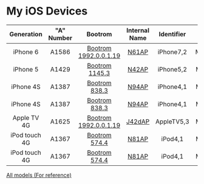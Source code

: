 # My iOS Devices


| Generation    | "A" Number | Bootrom                 | Internal Name | Identifier | Model | iOS    |
|:-------------:|:----------:|:-----------------------:|:-------------:|:----------:|:-----:|:------:|
| iPhone 6      | A1586      | [Bootrom 1992.0.0.1.19] | [N61AP]       | iPhone7,2  | MG4H2 | 10.1.1 |
| iPhone 5      | A1429      | [Bootrom 1145.3]        | [N42AP]       | iPhone5,2  | MD297 | 9.2.1  |
| iPhone 4S     | A1387      | [Bootrom 838.3]         | [N94AP]       | iPhone4,1  | MD242 | 8.4    |
| iPhone 4S     | A1387      | [Bootrom 838.3]         | [N94AP]       | iPhone4,1  | MD239 | 7.1.2  |
| Apple TV 4G   | A1625      | [Bootrom 1992.0.0.1.19] | [J42dAP]      | AppleTV5,3 | MGY52 | 10.0.1 |
| iPod touch 4G | A1367      | [Bootrom 574.4]         | [N81AP]       | iPod4,1    | MD057 | 6.1    |
| iPod touch 4G | A1367      | [Bootrom 574.4]         | [N81AP]       | iPod4,1    | MC540 | 6.1.6  |


[All models (For reference)](https://www.theiphonewiki.com/wiki/Models)

[Bootrom 1992.0.0.1.19]: https://www.theiphonewiki.com/wiki/Bootrom_1992.0.0.1.19
[Bootrom 1145.3]: https://www.theiphonewiki.com/wiki/Bootrom_1145.3
[Bootrom 838.3]: https://www.theiphonewiki.com/wiki/Bootrom_838.3
[Bootrom 574.4]: https://www.theiphonewiki.com/wiki/Bootrom_574.4

[N61AP]: https://www.theiphonewiki.com/wiki/N61AP
[N42AP]: https://www.theiphonewiki.com/wiki/N42AP
[N94AP]: https://www.theiphonewiki.com/wiki/N94AP
[J42dAP]: https://www.theiphonewiki.com/wiki/J42dAP
[N81AP]: https://www.theiphonewiki.com/wiki/N81AP
